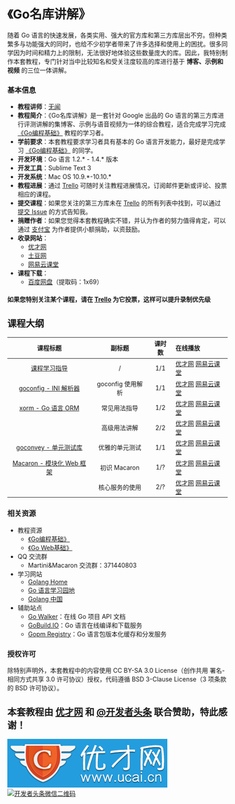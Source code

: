 《Go名库讲解》
===========================

随着 Go 语言的快速发展，各类实用、强大的官方库和第三方库层出不穷。但种类繁多与功能强大的同时，也给不少初学者带来了许多选择和使用上的困扰。很多同学因为时间和精力上的限制，无法很好地体验这些数量庞大的库。因此，我特别制作本套教程，专门针对当中比较知名和受关注度较高的库进行基于 **博客、示例和视频** 的三位一体讲解。

### 基本信息

- **教程讲师**：[无闻](http://weibo.com/Obahua)
- **教程简介**：《Go名库讲解》是一套针对 Google 出品的 Go 语言的第三方库进行评测讲解的集博客、示例与语音视频为一体的综合教程，适合完成学习完成 [《Go编程基础》](https://github.com/Unknwon/go-fundamental-programming) 教程的学习者。
- **学前要求**：本套教程要求学习者具有基本的 Go 语言开发能力，最好是完成学习 [《Go编程基础》](https://github.com/Unknwon/go-fundamental-programming) 的同学。
- **开发环境**：Go 语言 1.2.* - 1.4.\* 版本
- **开发工具**：Sublime Text 3
- **开发系统**：Mac OS 10.9.\*-10.10.*
- **教程进展**：通过 [Trello](https://trello.com/b/erdktQ66/go) 可随时关注教程进展情况，订阅邮件更新或评论、投票相应的课程。
- **提交课程**：如果您关注的第三方库未在 [Trello](https://trello.com/b/erdktQ66/go) 的所有列表中找到，可以通过 [提交 Issue](https://github.com/Unknwon/go-rock-libraries-showcases/issues) 的方式告知我。
- **捐赠作者**：如果您觉得本套教程确实不错，并认为作者的努力值得肯定，可以通过 [支付宝](http://gogs.io/donate) 为作者提供小额捐助，以资鼓励。
- **收录网站**：
	- [优才网](http://www.ucai.cn/course/show/134)
	- [土豆网](http://www.tudou.com/plcover/m1AWOKxI9nQ/)
	- [网易云课堂](http://study.163.com/course/courseMain.htm?courseId=510006#/courseMain)
- **课程下载**：
	- [百度网盘](http://pan.baidu.com/s/1mgMCV5e)（提取码：1x69）

#### 如果您特别关注某个课程，请在 [Trello](https://trello.com/b/erdktQ66/go) 为它投票，这样可以提升录制优先级

## 课程大纲

|课程标题|副标题|课时数|在线播放|
|:-----:|:---:|:---:|:-----|
|[课程学习指导](lectures/00-introduction)|/|1/1|[优才网](http://www.ucai.cn/course/chapter/134/3699/6825) [网易云课堂](http://study.163.com/course/courseLearn.htm?courseId=510006#/learn/video?lessonId=651089&courseId=510006)|
|[goconfig - INI 解析器](lectures/01-goconfig)|goconfig 使用解析|1/1|[优才网](http://www.ucai.cn/course/chapter/134/3701/6833) [网易云课堂](http://study.163.com/course/courseLearn.htm?courseId=510006#/learn/video?lessonId=659131&courseId=510006)|
|[xorm - Go 语言 ORM](lectures/02-xorm)|常见用法指导|1/2|[优才网](http://www.ucai.cn/course/chapter/134/4068/8271) [网易云课堂](http://study.163.com/course/courseLearn.htm?courseId=510006#/learn/video?lessonId=729063&courseId=510006)|
||高级用法讲解|2/2|[优才网](http://www.ucai.cn/course/chapter/134/4281/9025) [网易云课堂](http://study.163.com/course/courseLearn.htm?courseId=510006#/learn/video?lessonId=876010&courseId=510006)|
|[goconvey - 单元测试库](lectures/03-goconvey)|优雅的单元测试|1/1|[优才网](http://www.ucai.cn/course/chapter/134/4617/9400) [网易云课堂](http://study.163.com/course/courseLearn.htm?courseId=510006#/learn/video?lessonId=999114&courseId=510006)|
|[Macaron - 模块化 Web 框架](lectures/04-macaron)|初识 Macaron|1/?|[优才网](http://www.ucai.cn/course/chapter/134/4638/9497) [网易云课堂](http://study.163.com/course/courseLearn.htm?courseId=510006#/learn/video?lessonId=1051887&courseId=510006)|
||核心服务的使用|2/?|[优才网](http://www.ucai.cn/course/chapter/134/4638/9658) [网易云课堂](http://study.163.com/course/courseLearn.htm?courseId=510006#/learn/video?lessonId=1125042&courseId=510006)|

### 相关资源

- 教程资源
	 - [《Go编程基础》](https://github.com/Unknwon/go-fundamental-programming)
	 - [《Go Web基础》](https://github.com/Unknwon/go-web-foundation)
- QQ 交流群
	- Martini&Macaron 交流群：371440803
- 学习网站
	- [Golang Home](http://golanghome.com)
	- [Go 语言学习园地](http://studygolang.com/)
	- [Golang 中国](http://golangtc.com/)
- 辅助站点
	- [Go Walker](http://gowalker.org)：在线 Go 项目 API 文档
	- [GoBuild.IO](http://gobuild.io)：Go 语言在线编译和下载服务
	- [Gopm Registry](http://gopm.io)：Go 语言包版本化缓存和分发服务

### 授权许可

除特别声明外，本套教程中的内容使用 CC BY-SA 3.0 License（创作共用 署名-相同方式共享 3.0 许可协议）授权，代码遵循 BSD 3-Clause License（3 项条款的 BSD 许可协议）。

## 本套教程由 [优才网](http://www.ucai.cn/) 和 [@开发者头条](http://toutiao.io/) 联合赞助，特此感谢！

[![优才网 Logo](images/ucai_logo_blue.png)](http://www.ucai.cn) [![开发者头条微信二维码](http://toutiao.io/assets/qrcode_258-0c8555c8807367a644fdadad4ac51913.jpg)](http://toutiao.io/)

